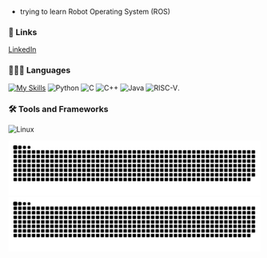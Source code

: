 - trying to learn Robot Operating System (ROS)

### 🔗 Links
 [LinkedIn](https://www.linkedin.com/in/tarunkuddu/)

### 👨🏼‍💻 Languages
[![My Skills](https://skillicons.dev/icons?i=matlab&theme=light)](https://skillicons.dev)
![Python](https://img.shields.io/badge/python-3670A0?style=for-the-badge&logo=python&logoColor=white)
![C](https://img.shields.io/badge/c-%2300599C.svg?style=for-the-badge&logo=c&logoColor=white)
![C++](https://img.shields.io/badge/c++-%2300599C.svg?style=for-the-badge&logo=c%2B%2B&logoColor=white)
![Java](https://img.shields.io/badge/Java-ED8B00?style=for-the-badge&logo=openjdk&logoColor=white)
![RISC-V](https://media.printables.com/media/prints/422222/images/3502245_5058202e-2551-4cb7-b7ae-2eeb09ec7f99/thumbs/cover/320x240/jpg/riscv-logo.webp). 

### 🛠 Tools and Frameworks

![Linux](https://img.shields.io/badge/Linux-FCC624?style=for-the-badge&logo=linux&logoColor=black)

![Contributions](https://github.com/mahfoozm/mahfoozm/blob/output/github-contribution-grid-snake.svg#gh-light-mode-only)
![Contributions](https://github.com/mahfoozm/mahfoozm/blob/output/github-contribution-grid-snake-dark.svg#gh-dark-mode-only)
